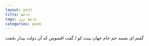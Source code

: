 ```yaml
---
layout: post
title: حافظ
tags: حافظ غزل
categories: poem
---
```


گفتم ای مسند جم جام جهان بینت کو / گفت افسوس که آن دولت بیدار بخفت